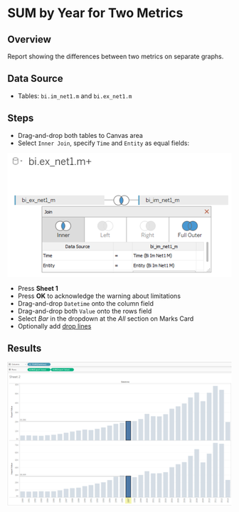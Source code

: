 # SUM by Year for Two Metrics

## Overview

Report showing the differences between two metrics on separate graphs.

## Data Source

* Tables: `bi.im_net1.m` and `bi.ex_net1.m`

## Steps

* Drag-and-drop both tables to Canvas area
* Select `Inner Join`, specify `Time` and `Entity` as equal fields:

![](../images/join_inner.png)

* Press **Sheet 1**
* Press **OK** to acknowledge the warning about limitations
* Drag-and-drop `Datetime` onto the column field
* Drag-and-drop both `Value` onto the rows field
* Select _Bar_ in the dropdown at the _All_ section on Marks Card
* Optionally add [drop lines](comparison_of_two_metrics_at_one_bar_graph.md#drop-lines)

## Results

![](../images/sum_by_year_for_rwo_metrics.png)
